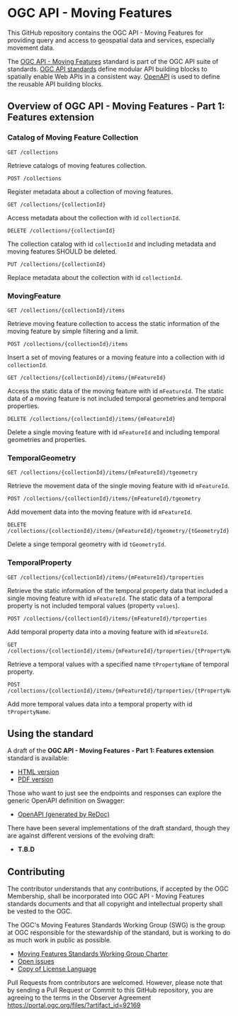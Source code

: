 # OGC API - Moving Features

This GitHub repository contains the OGC API - Moving Features for providing query and access to geospatial data and services, especially movement data.

The [OGC API - Moving Features](https://ogcapi.ogc.org/movingfeatures/) standard is part of the OGC API suite of standards.
[OGC API standards](https://ogcapi.ogc.org) define modular API building blocks to spatially enable Web APIs in a consistent way.
[OpenAPI](http://openapis.org) is used to define the reusable API building blocks.

## Overview of OGC API - Moving Features - Part 1: Features extension

### Catalog of Moving Feature Collection

```
GET /collections
```

Retrieve catalogs of moving features collection.

```
POST /collections
```

Register metadata about a collection of moving features.

```
GET /collections/{collectionId}
```

Access metadata about the collection with id `collectionId`.

```
DELETE /collections/{collectionId}
```

The collection catalog with id `collectionId` and including metadata and moving features SHOULD be deleted.

```
PUT /collections/{collectionId}
```

Replace metadata about the collection with id `collectionId`.

### MovingFeature

```
GET /collections/{collectionId}/items
```

Retrieve moving feature collection to access the static information of the moving feature by simple filtering and a limit.

```
POST /collections/{collectionId}/items
```

Insert a set of moving features or a moving feature into a collection with id `collectionId`.

```
GET /collections/{collectionId}/items/{mFeatureId}
```

Access the static data of the moving feature with id `mFeatureId`.
The static data of a moving feature is not included temporal geometries and temporal properties.

```
DELETE /collections/{collectionId}/items/{mFeatureId}
```

Delete a single moving feature with id `mFeatureId` and including temporal geometries and properties.

### TemporalGeometry

```
GET /collections/{collectionId}/items/{mFeatureId}/tgeometry
```

Retrieve the movement data of the single moving feature with id `mFeatureId`.

```
POST /collections/{collectionId}/items/{mFeatureId}/tgeometry
```

Add movement data into the moving feature with id `mFeatureId`.

```
DELETE /collections/{collectionId}/items/{mFeatureId}/tgeometry/{tGeometryId}
```

Delete a singe temporal geometry with id `tGeometryId`.

### TemporalProperty

```
GET /collections/{collectionId}/items/{mFeatureId}/tproperties
```

Retrieve the static information of the temporal property data that included a single moving feature with id `mFeatureId`.
The static data of a temporal property is not included temporal values (property `values`).

```
POST /collections/{collectionId}/items/{mFeatureId}/tproperties
```

Add temporal property data into a moving feature with id `mFeatureId`.

```
GET /collections/{collectionId}/items/{mFeatureId}/tproperties/{tPropertyName}
```

Retrieve a temporal values with a specified name `tPropertyName` of temporal property.

```
POST /collections/{collectionId}/items/{mFeatureId}/tproperties/{tPropertyName}
```

Add more temporal values data into a temporal property with id `tPropertyName`.

## Using the standard
A draft of the **OGC API - Moving Features - Part 1: Features extension** standard is available:

* [HTML version](https://opengeospatial.github.io/ogcapi-movingfeatures/standard/standard_document.html)
* [PDF version](https://opengeospatial.github.io/ogcapi-movingfeatures/standard/standard_document.pdf)

Those who want to just see the endpoints and responses can explore the generic
OpenAPI definition on Swagger:

* [OpenAPI (generated by ReDoc)](https://opengeospatial.github.io/ogcapi-movingfeatures/openapi/openapi-movingfeatures-1.html)

There have been several implementations of the draft standard, though they are
against different versions of the evolving draft:

* **T.B.D**

## Contributing

The contributor understands that any contributions, if accepted by the OGC Membership, shall be incorporated into OGC API - Moving Features standards documents and that all copyright and intellectual property shall be vested to the OGC.

The OGC's Moving Features Standards Working Group (SWG) is the group at OGC responsible for the stewardship of the standard, but is working to do as much work in public as possible.

* [Moving Features Standards Working Group Charter](https://www.ogc.org/projects/groups/movfeatswg)
* [Open issues](https://github.com/opengeospatial/ogcapi-movingfeatures/issues)
* [Copy of License Language](https://github.com/opengeospatial/ogcapi-movingfeatures/blob/master/LICENSE)

Pull Requests from contributors are welcomed. However, please note that by sending a Pull Request or Commit to this GitHub repository, you are agreeing to the terms in the Observer Agreement https://portal.ogc.org/files/?artifact_id=92169
